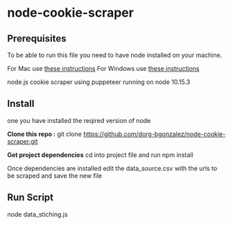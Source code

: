 # node-cookie-scraper

## Prerequisites
To be able to run this file you need to have node installed on your machine.

For Mac use [these instructions](https://gist.github.com/d2s/372b5943bce17b964a79)
For Windows use [these instructions](https://medium.com/appseed-io/how-to-run-multiple-versions-of-node-js-with-nvm-for-windows-ffbe5c7a2b47)

node.js cookie scraper using puppeteer running on node 10.15.3

## Install
one you have installed the reqired version of node 

**Clone this repo :**
git clone https://github.com/dorg-bgonzalez/node-cookie-scraper.git

**Get project dependencies**
cd into project file and run npm install

Once dependencies are installed edit the data_source.csv with the urls to be scraped and save the new file

## Run Script ##
node data_stiching.js